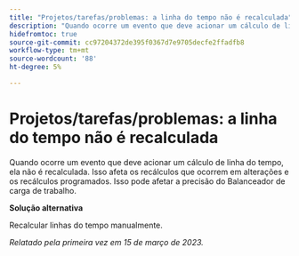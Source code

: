 ```yaml
---
title: "Projetos/tarefas/problemas: a linha do tempo não é recalculada"
description: "Quando ocorre um evento que deve acionar um cálculo de linha do tempo, ela não é recalculada. Isso afeta os recálculos que ocorrem em alterações e os recálculos programados. Isso pode afetar a precisão do Balanceador de carga de trabalho."
hidefromtoc: true
source-git-commit: cc97204372de395f0367d7e9705decfe2ffadfb8
workflow-type: tm+mt
source-wordcount: '88'
ht-degree: 5%

---
```



# Projetos/tarefas/problemas: a linha do tempo não é recalculada

Quando ocorre um evento que deve acionar um cálculo de linha do tempo, ela não é recalculada. Isso afeta os recálculos que ocorrem em alterações e os recálculos programados. Isso pode afetar a precisão do Balanceador de carga de trabalho.

**Solução alternativa**

Recalcular linhas do tempo manualmente.

_Relatado pela primeira vez em 15 de março de 2023._

